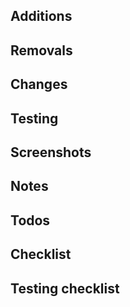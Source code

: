 ## Additions

## Removals

## Changes

## Testing

## Screenshots

## Notes

## Todos

## Checklist

## Testing checklist
